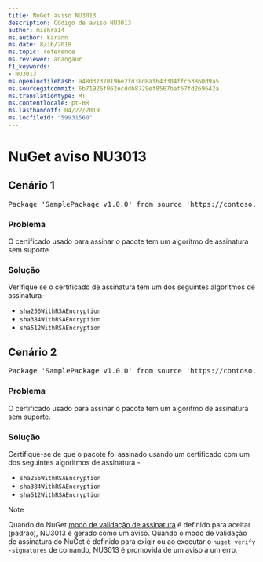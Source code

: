 ```yaml
---
title: NuGet aviso NU3013
description: Código de aviso NU3013
author: mishra14
ms.author: karann
ms.date: 8/16/2018
ms.topic: reference
ms.reviewer: anangaur
f1_keywords:
- NU3013
ms.openlocfilehash: a48d37370196e2fd38d8af643304ffc63860d9a5
ms.sourcegitcommit: 6b71926f062ecddb8729ef8567baf67fd269642a
ms.translationtype: MT
ms.contentlocale: pt-BR
ms.lasthandoff: 04/22/2019
ms.locfileid: "59931560"
---
```

# <a name="nuget-warning-nu3013"></a>NuGet aviso NU3013

## <a name="scenario-1"></a>Cenário 1

<pre>Package 'SamplePackage v1.0.0' from source 'https://contoso.com/index.json': The signing certificate has an unsupported signature algorithm.</pre>

### <a name="issue"></a>Problema

O certificado usado para assinar o pacote tem um algoritmo de assinatura sem suporte.


### <a name="solution"></a>Solução

Verifique se o certificado de assinatura tem um dos seguintes algoritmos de assinatura- 
* `sha256WithRSAEncryption`
* `sha384WithRSAEncryption`
* `sha512WithRSAEncryption`



## <a name="scenario-2"></a>Cenário 2

<pre>Package 'SamplePackage v1.0.0' from source 'https://contoso.com/index.json': The primary signature's certificate has an unsupported signature algorithm.</pre>

### <a name="issue"></a>Problema

O certificado usado para assinar o pacote tem um algoritmo de assinatura sem suporte.


### <a name="solution"></a>Solução

Certifique-se de que o pacote foi assinado usando um certificado com um dos seguintes algoritmos de assinatura - 
* `sha256WithRSAEncryption`
* `sha384WithRSAEncryption`
* `sha512WithRSAEncryption`


> [!Note]
> Quando do NuGet [modo de validação de assinatura](https://docs.microsoft.com/en-us/nuget/consume-packages/installing-signed-packages#configure-package-signature-requirements) é definido para aceitar (padrão), NU3013 é gerado como um aviso. Quando o modo de validação de assinatura do NuGet é definido para exigir ou ao executar o `nuget verify -signatures` de comando, NU3013 é promovida de um aviso a um erro. 

